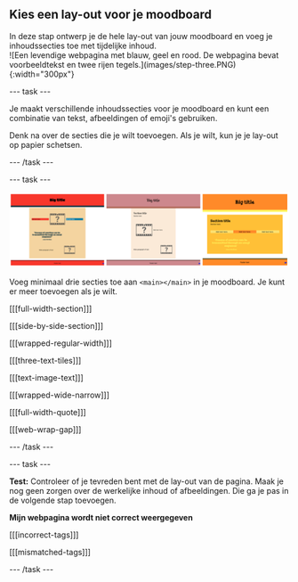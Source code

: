 ## Kies een lay-out voor je moodboard

<div style="display: flex; flex-wrap: wrap">
<div style="flex-basis: 200px; flex-grow: 1; margin-right: 15px;">
In deze stap ontwerp je de hele lay-out van jouw moodboard en voeg je inhoudssecties toe met tijdelijke inhoud. 
</div>
<div>
![Een levendige webpagina met blauw, geel en rood. De webpagina bevat voorbeeldtekst en twee rijen tegels.](images/step-three.PNG){:width="300px"}
</div>
</div>

--- task ---

Je maakt verschillende inhoudssecties voor je moodboard en kunt een combinatie van tekst, afbeeldingen of emoji's gebruiken.

Denk na over de secties die je wilt toevoegen. Als je wilt, kun je je lay-out op papier schetsen.

--- /task ---

--- task ---

![Een strook van drie afbeeldingen om verschillende sets van drie secties en verschillende kleurenpaletten te tonen.](images/example-layouts.png)

Voeg minimaal drie secties toe aan `<main></main>` in je moodboard. Je kunt er meer toevoegen als je wilt.

[[[full-width-section]]]

[[[side-by-side-section]]]

[[[wrapped-regular-width]]]

[[[three-text-tiles]]]

[[[text-image-text]]]

[[[wrapped-wide-narrow]]]

[[[full-width-quote]]]

[[[web-wrap-gap]]]

--- /task ---

--- task ---

**Test:** Controleer of je tevreden bent met de lay-out van de pagina. Maak je nog geen zorgen over de werkelijke inhoud of afbeeldingen. Die ga je pas in de volgende stap toevoegen.

**Mijn webpagina wordt niet correct weergegeven**

[[[incorrect-tags]]]

[[[mismatched-tags]]]

--- /task ---

